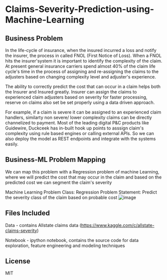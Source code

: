 # Claims-Severity-Prediction-using-Machine-Learning

## Business Problem

In the life-cycle of insurance, when the insured incurred a loss and notify the insurer, the process in called FNOL (First Notice of Loss). When a FNOL hits the insurer'system it is important to identify the complexity of the claim. At present general insurance carriers spend almost 40% of the claim life cycle's time in the process of assigning and re-assigning the claims to the adjusters based on changing complexity level and adjuster's experience. 

The ability to correctly predict the cost that can occur in a claim helps both the Insurer and Insured greatly. Insurer can assign the claims to experienced claim adjusters based on severity for faster processing, reserve on claims also set be set properly using a data driven approach.

For example, if a claim is severe it can be assigned to an experienced claim handlers, similarty non severe/ lower complexity claims can be directly channelized to payment. Most of the leading digital P&C products like Guidewire, Duckceek has in-built hook up points to asssign claim's complexity using rule based engines or calling external APIs. So we can also deploy the model as REST endpoints and integrate with the systems easily.


## Business-ML Problem Mapping

We can map this problem with a Regression problem of machine Learning, where we will predict the cost that may occur in the claim and based on the predicted cost we can segment the claim's severity

Machine Learning Problem Class: Regression
Problem Statement: Predict the severity class of the claim based on probable cost
![image](https://user-images.githubusercontent.com/25381042/175468466-a1c8ca2a-3da7-4ea0-8361-e03feefb0f03.png)


## Files Included
Data - contains Allstate claims data (https://www.kaggle.com/c/allstate-claims-severity)

Notebook - ipython notebook, contains the source code for data exploration, feature engineering and modeling techniques

## License
MIT
